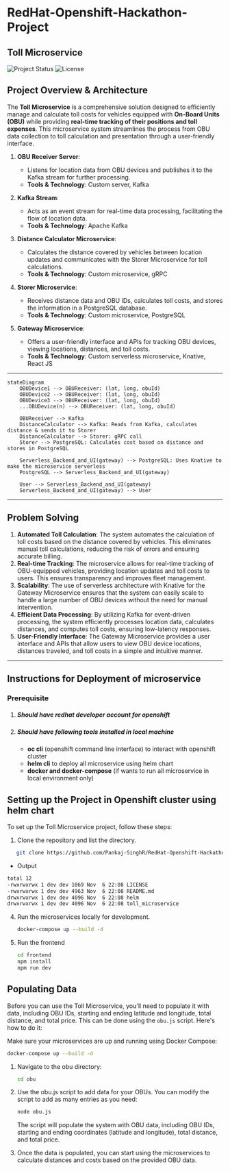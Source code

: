 # RedHat-Openshift-Hackathon-Project

## Toll Microservice

![Project Status](https://img.shields.io/badge/status-complete-brightgreen.svg)
![License](https://img.shields.io/badge/license-MIT-blue.svg)

## Project Overview & Architecture
The **Toll Microservice** is a comprehensive solution designed to efficiently manage and calculate toll costs for vehicles equipped with **On-Board Units (OBU)** while providing **real-time tracking of their positions and toll expenses**. This microservice system streamlines the process from OBU data collection to toll calculation and presentation through a user-friendly interface.

1. **OBU Receiver Server**:
   - Listens for location data from OBU devices and publishes it to the Kafka stream for further processing.
   - **Tools & Technology**: Custom server, Kafka

2. **Kafka Stream**:
   - Acts as an event stream for real-time data processing, facilitating the flow of location data.
   - **Tools & Technology**: Apache Kafka

3. **Distance Calculator Microservice**:
   - Calculates the distance covered by vehicles between location updates and communicates with the Storer Microservice for toll calculations.
   - **Tools & Technology**: Custom microservice, gRPC

4. **Storer Microservice**:
   - Receives distance data and OBU IDs, calculates toll costs, and stores the information in a PostgreSQL database.
   - **Tools & Technology**: Custom microservice, PostgreSQL

5. **Gateway Microservice**:
   - Offers a user-friendly interface and APIs for tracking OBU devices, viewing locations, distances, and toll costs.
   - **Tools & Technology**: Custom serverless microservice, Knative, React JS
---
```mermaid
stateDiagram
    OBUDevice1 --> OBUReceiver: (lat, long, obuId)
    OBUDevice2 --> OBUReceiver: (lat, long, obuId)
    OBUDevice3 --> OBUReceiver: (lat, long, obuId)
    ...OBUDevice(n) --> OBUReceiver: (lat, long, obuId)

    OBUReceiver --> Kafka
    DistanceCalculator --> Kafka: Reads from Kafka, calculates distance & sends it to Storer
    DistanceCalculator --> Storer: gRPC call
    Storer --> PostgreSQL: Calculates cost based on distance and stores in PostgreSQL

    Serverless_Backend_and_UI(gateway) --> PostgreSQL: Uses Knative to make the microservice serverless
    PostgreSQL --> Serverless_Backend_and_UI(gateway)

    User --> Serverless_Backend_and_UI(gateway)
    Serverless_Backend_and_UI(gateway) --> User
```
---
## Problem Solving
1. **Automated Toll Calculation**: The system automates the calculation of toll costs based on the distance covered by vehicles. This eliminates manual toll calculations, reducing the risk of errors and ensuring accurate billing.
2. **Real-time Tracking**: The microservice allows for real-time tracking of OBU-equipped vehicles, providing location updates and toll costs to users. This ensures transparency and improves fleet management.
3. **Scalability**: The use of serverless architecture with Knative for the Gateway Microservice ensures that the system can easily scale to handle a large number of OBU devices without the need for manual intervention.
4. **Efficient Data Processing**: By utilizing Kafka for event-driven processing, the system efficiently processes location data, calculates distances, and computes toll costs, ensuring low-latency responses.
5. **User-Friendly Interface**: The Gateway Microservice provides a user interface and APIs that allow users to view OBU device locations, distances traveled, and toll costs in a simple and intuitive manner.

---
## Instructions for Deployment of microservice
### Prerequisite
1. ##### Should have redhat developer account for openshift
2. ##### Should have following tools installed in local machine
   - **oc cli** (openshift command line interface) to interact with openshift cluster
   - **helm cli** to deploy all microservice using helm chart
   - **docker and docker-compose** (if wants to run all microservice in local environment only)

## Setting up the Project in Openshift cluster using helm chart

To set up the Toll Microservice project, follow these steps:

1. Clone the repository and list the directory.
```bash
   git clone https://github.com/Pankaj-SinghR/RedHat-Openshift-Hackathon-Project && cd RedHat-Openshift-Hackathon-Project && ls -l
```
- Output
```bash
total 12
-rwxrwxrwx 1 dev dev 1069 Nov  6 22:08 LICENSE
-rwxrwxrwx 1 dev dev 4963 Nov  6 22:08 README.md
drwxrwxrwx 1 dev dev 4096 Nov  6 22:08 helm
drwxrwxrwx 1 dev dev 4096 Nov  6 22:08 toll_microservice
```

4. Run the microservices locally for development.

   ```bash
   docker-compose up --build -d
   ```

5. Run the frontend

   ```bash
   cd frontend
   npm install
   npm run dev
   ```

## Populating Data

Before you can use the Toll Microservice, you'll need to populate it with data, including OBU IDs, starting and ending latitude and longitude, total distance, and total price. This can be done using the `obu.js` script. Here's how to do it:

Make sure your microservices are up and running using Docker Compose:

```bash
docker-compose up --build -d
```

1. Navigate to the obu directory:

   ```bash
   cd obu
   ```

2. Use the obu.js script to add data for your OBUs. You can modify the script to add as many entries as you need:

   ```bash
   node obu.js
   ```

   The script will populate the system with OBU data, including OBU IDs, starting and ending coordinates (latitude and longitude), total distance, and total price.

3. Once the data is populated, you can start using the microservices to calculate distances and costs based on the provided OBU data.
